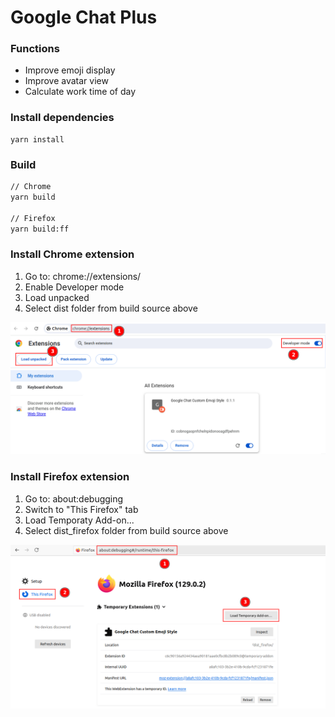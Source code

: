 # Google Chat Plus

### Functions
- Improve emoji display
- Improve avatar view
- Calculate work time of day

### Install dependencies
```
yarn install
```

### Build
```bash
// Chrome
yarn build

// Firefox
yarn build:ff
```

### Install Chrome extension
1. Go to: chrome://extensions/
2. Enable Developer mode
3. Load unpacked
4. Select dist folder from build source above

![alt text](install.png)

### Install Firefox extension
1. Go to: about:debugging
2. Switch to "This Firefox" tab
3. Load Temporaty Add-on...
4. Select dist_firefox folder from build source above

![alt text](install_firefox.png)
